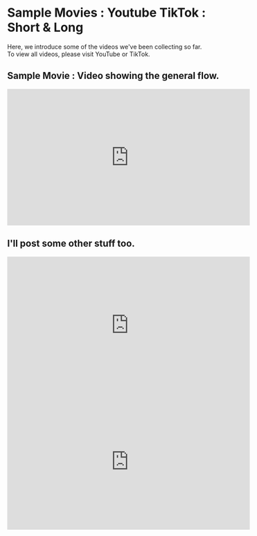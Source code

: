 # Sample Movies : Youtube TikTok : Short & Long
Here, we introduce some of the videos we've been collecting so far.<br>
To view all videos, please visit YouTube or TikTok.<br>

## Sample Movie : Video showing the general flow.

<iframe width="560" height="315" src="https://www.youtube.com/embed/ZIwjDKKdhYc" title="YouTube video player" frameborder="0" allow="accelerometer; autoplay; clipboard-write; encrypted-media; gyroscope; picture-in-picture; web-share" referrerpolicy="strict-origin-when-cross-origin" allowfullscreen></iframe>

## I'll post some other stuff too.

<iframe width="560" height="315" src="https://www.youtube.com/embed/FHPnXk87VFA" title="YouTube video player" frameborder="0" allow="accelerometer; autoplay; clipboard-write; encrypted-media; gyroscope; picture-in-picture; web-share" referrerpolicy="strict-origin-when-cross-origin" allowfullscreen></iframe>


<iframe width="560" height="315" src="https://www.youtube.com/embed/CekMwihUo3g" title="YouTube video player" frameborder="0" allow="accelerometer; autoplay; clipboard-write; encrypted-media; gyroscope; picture-in-picture; web-share" referrerpolicy="strict-origin-when-cross-origin" allowfullscreen></iframe>
